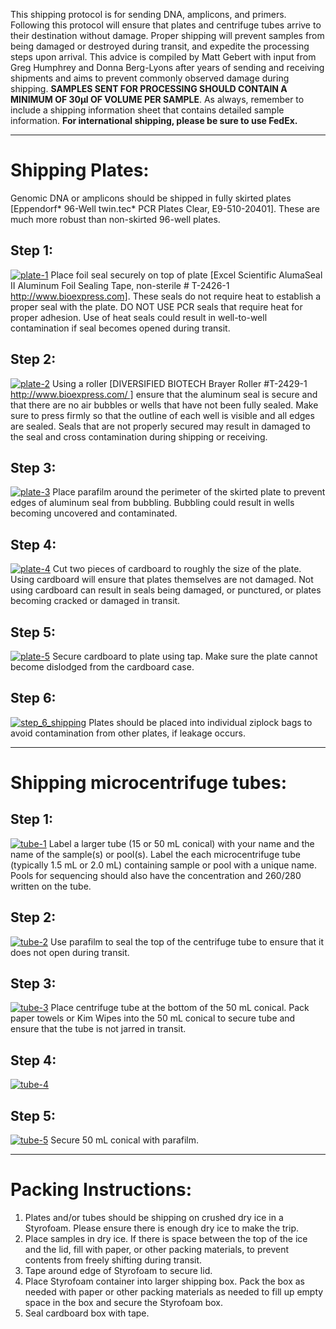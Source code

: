 This shipping protocol is for sending DNA, amplicons, and primers.
Following this protocol will ensure that plates and centrifuge tubes
arrive to their destination without damage. Proper shipping will prevent
samples from being damaged or destroyed during transit, and expedite the
processing steps upon arrival. This advice is compiled by Matt Gebert
with input from Greg Humphrey and Donna Berg-Lyons after years of
sending and receiving shipments and aims to prevent commonly observed
damage during shipping. **SAMPLES SENT FOR PROCESSING SHOULD CONTAIN A
MINIMUM OF 30μl OF VOLUME PER SAMPLE**. As always, remember to include a
shipping information sheet that contains detailed sample information.
**For international shipping, please be sure to use FedEx.**

------------------------------------------------------------------------

Shipping Plates:
================

Genomic DNA or amplicons should be shipped in fully skirted plates
[Eppendorf\* 96-Well twin.tec\* PCR Plates Clear, E9-510-20401]. These
are much more robust than non-skirted 96-well plates.

Step 1:
-------

[![](http://press.igsb.anl.gov/earthmicrobiome/files/2013/06/plate-1-300x225.jpg "plate-1")](http://press.igsb.anl.gov/earthmicrobiome/files/2013/06/plate-1.jpg)
Place foil seal securely on top of plate [Excel Scientific AlumaSeal II
Aluminum Foil Sealing Tape, non-sterile \# T-2426-1
http://www.bioexpress.com]. These seals do not require heat to establish
a proper seal with the plate. DO NOT USE PCR seals that require heat for
proper adhesion. Use of heat seals could result in well-to-well
contamination if seal becomes opened during transit.

Step 2:
-------

[![](http://press.igsb.anl.gov/earthmicrobiome/files/2013/06/plate-2-300x225.jpg "plate-2")](http://press.igsb.anl.gov/earthmicrobiome/files/2013/06/plate-2.jpg)
Using a roller [DIVERSIFIED BIOTECH Brayer Roller \#T-2429-1
http://www.bioexpress.com/ ] ensure that the aluminum seal is secure and
that there are no air bubbles or wells that have not been fully sealed.
Make sure to press firmly so that the outline of each well is visible
and all edges are sealed. Seals that are not properly secured may result
in damaged to the seal and cross contamination during shipping or
receiving.

Step 3:
-------

[![](http://press.igsb.anl.gov/earthmicrobiome/files/2013/06/plate-3-300x225.jpg "plate-3")](http://press.igsb.anl.gov/earthmicrobiome/files/2013/06/plate-3.jpg)
Place parafilm around the perimeter of the skirted plate to prevent
edges of aluminum seal from bubbling. Bubbling could result in wells
becoming uncovered and contaminated.

Step 4:
-------

[![](http://press.igsb.anl.gov/earthmicrobiome/files/2013/06/plate-4-300x225.jpg "plate-4")](http://press.igsb.anl.gov/earthmicrobiome/files/2013/06/plate-4.jpg)
Cut two pieces of cardboard to roughly the size of the plate. Using
cardboard will ensure that plates themselves are not damaged. Not using
cardboard can result in seals being damaged, or punctured, or plates
becoming cracked or damaged in transit.

Step 5:
-------

[![](http://press.igsb.anl.gov/earthmicrobiome/files/2013/06/plate-5-300x225.jpg "plate-5")](http://press.igsb.anl.gov/earthmicrobiome/files/2013/06/plate-5.jpg)
Secure cardboard to plate using tap. Make sure the plate cannot become
dislodged from the cardboard case.

Step 6:
-------

[![](http://press.igsb.anl.gov/earthmicrobiome/files/2013/06/step_6_shipping-300x225.jpg "step_6_shipping")](http://press.igsb.anl.gov/earthmicrobiome/files/2013/06/step_6_shipping.jpg)
Plates should be placed into individual ziplock bags to avoid
contamination from other plates, if leakage occurs.

------------------------------------------------------------------------

Shipping microcentrifuge tubes:
===============================

Step 1:
-------

[![](http://press.igsb.anl.gov/earthmicrobiome/files/2013/06/tube-1-225x300.jpg "tube-1")](http://press.igsb.anl.gov/earthmicrobiome/files/2013/06/tube-1.jpg)
Label a larger tube (15 or 50 mL conical) with your name and the name of
the sample(s) or pool(s). Label the each microcentrifuge tube (typically
1.5 mL or 2.0 mL) containing sample or pool with a unique name. Pools
for sequencing should also have the concentration and 260/280 written on
the tube.

Step 2:
-------

[![](http://press.igsb.anl.gov/earthmicrobiome/files/2013/06/tube-2-225x300.jpg "tube-2")](http://press.igsb.anl.gov/earthmicrobiome/files/2013/06/tube-2.jpg)
Use parafilm to seal the top of the centrifuge tube to ensure that it
does not open during transit.

Step 3:
-------

[![](http://press.igsb.anl.gov/earthmicrobiome/files/2013/06/tube-3-225x300.jpg "tube-3")](http://press.igsb.anl.gov/earthmicrobiome/files/2013/06/tube-3.jpg)
Place centrifuge tube at the bottom of the 50 mL conical. Pack paper
towels or Kim Wipes into the 50 mL conical to secure tube and ensure
that the tube is not jarred in transit.

Step 4:
-------

[![](http://press.igsb.anl.gov/earthmicrobiome/files/2013/06/tube-4-225x300.jpg "tube-4")](http://press.igsb.anl.gov/earthmicrobiome/files/2013/06/tube-4.jpg)

Step 5:
-------

[![](http://press.igsb.anl.gov/earthmicrobiome/files/2013/06/tube-5-225x300.jpg "tube-5")](http://press.igsb.anl.gov/earthmicrobiome/files/2013/06/tube-5.jpg)
Secure 50 mL conical with parafilm.

------------------------------------------------------------------------

Packing Instructions:
=====================

1.  Plates and/or tubes should be shipping on crushed dry ice in a
    Styrofoam. Please ensure there is enough dry ice to make the trip.
2.  Place samples in dry ice. If there is space between the top of the
    ice and the lid, fill with paper, or other packing materials, to
    prevent contents from freely shifting during transit.
3.  Tape around edge of Styrofoam to secure lid.
4.  Place Styrofoam container into larger shipping box. Pack the box as
    needed with paper or other packing materials as needed to fill up
    empty space in the box and secure the Styrofoam box.
5.  Seal cardboard box with tape.

